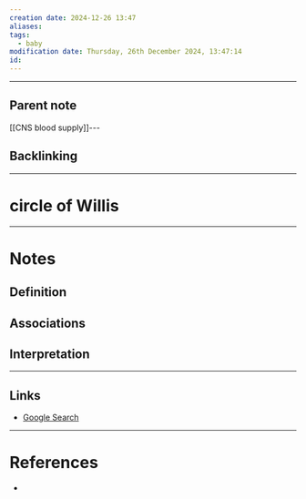 ```yaml
---
creation date: 2024-12-26 13:47
aliases: 
tags:
  - baby
modification date: Thursday, 26th December 2024, 13:47:14
id:
---
```

---

## Parent note
[[CNS blood supply]]---
## Backlinking


---
# circle of Willis


---
# Notes

## Definition

## Associations

## Interpretation

---
## Links
- [Google Search](https://www.google.com/search?q=circle+of+Willis)

---
# References
+ 